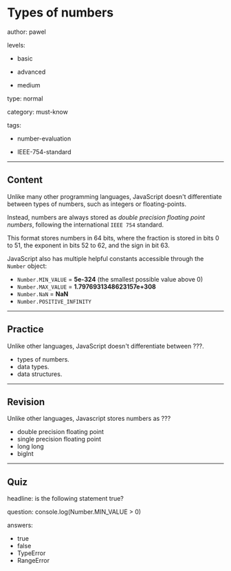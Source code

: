 # Types of numbers
author: pawel

levels:

  - basic

  - advanced

  - medium

type: normal

category: must-know

tags:

  - number-evaluation

  - IEEE-754-standard

---
## Content

Unlike many other programming languages, JavaScript doesn't differentiate between types of numbers, such as integers or floating-points.

Instead, numbers are always stored as _double precision floating point numbers_, following the international `IEEE 754` standard.

This format stores numbers in 64 bits, where the fraction is stored in bits 0 to 51, the exponent in bits 52 to 62, and the sign in bit 63.

JavaScript also has multiple helpful constants accessible through the `Number` object:
- `Number.MIN_VALUE` = **5e-324** (the smallest possible value above 0)
- `Number.MAX_VALUE` = **1.7976931348623157e+308**
- `Number.NaN` = **NaN**
- `Number.POSITIVE_INFINITY`

---
## Practice

Unlike other languages, JavaScript doesn't differentiate between ???.

* types of numbers.
* data types.
* data structures.

---
## Revision

Unlike other languages, Javascript stores numbers as ???

* double precision floating point
* single precision floating point
* long long
* bigInt

---
## Quiz

headline: is the following statement true?

question: console.log(Number.MIN_VALUE > 0)

answers:
  - true
  - false
  - TypeError
  - RangeError
